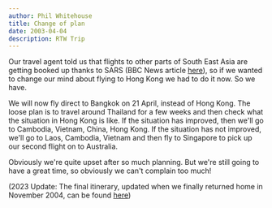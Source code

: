 ```yaml
---
author: Phil Whitehouse
title: Change of plan
date: 2003-04-04
description: RTW Trip
---
```


Our travel agent told us that flights to other parts of South East Asia are getting booked up thanks to SARS (BBC News article [here](http://news.bbc.co.uk/1/hi/world/asia-pacific/2916077.stm)), so if we wanted to change our mind about flying to Hong Kong we had to do it now. So we have.

We will now fly direct to Bangkok on 21 April, instead of Hong Kong. The loose plan is to travel around Thailand for a few weeks and then check what the situation in Hong Kong is like. If the situation has improved, then we'll go to Cambodia, Vietnam, China, Hong Kong. If the situation has not improved, we'll go to Laos, Cambodia, Vietnam and then fly to Singapore to pick up our second flight on to Australia.

Obviously we're quite upset after so much planning. But we're still going to have a great time, so obviously we can't complain too much!

(2023 Update: The final itinerary, updated when we finally returned home in November 2004, can be found [here](/posts/itinerary/))
